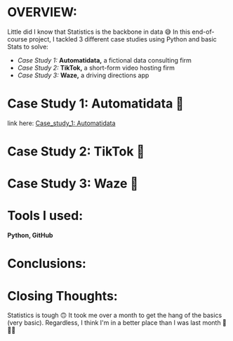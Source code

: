 # OVERVIEW:
Little did I know that Statistics is the backbone in data 😅 In this end-of-course project, I tackled 3 different case studies using Python and basic Stats to solve:
- *Case Study 1:* **Automatidata,** a fictional data consulting firm
- *Case Study 2:* **TikTok,** a short-form video hosting firm
- *Case Study 3:* **Waze,** a driving directions app

# Case Study 1: Automatidata 🔎 
link here: [Case_study_1: Automatidata](https://github.com/amy941/Google_Advanced_Module-4_Statistics/blob/main/Case_study_1_Automatidata.ipynb)




# Case Study 2: TikTok 🎵


# Case Study 3: Waze 🧭

# Tools I used:
**Python, GitHub**

# Conclusions:

# Closing Thoughts:
Statistics is tough 🙃 It took me over a month to get the hang of the basics (very basic). Regardless, I think I'm in a better place than I was last month 🐌🐌🐌
